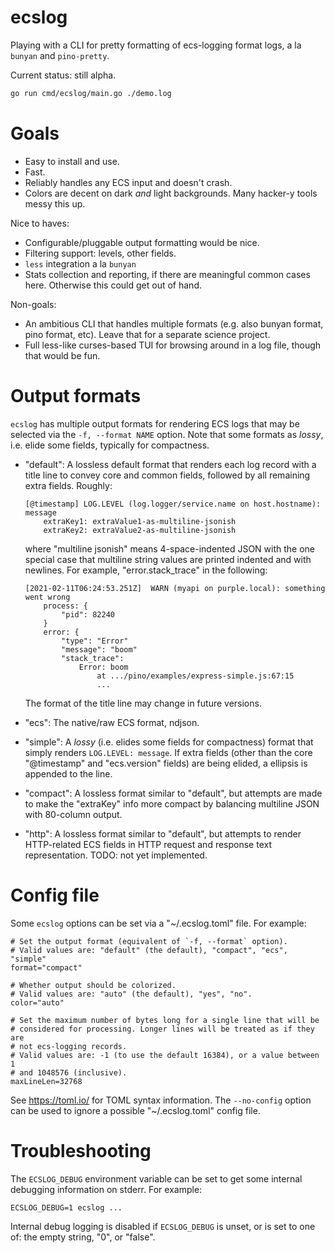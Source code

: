 # ecslog

Playing with a CLI for pretty formatting of ecs-logging format logs, a la
`bunyan` and `pino-pretty`.

Current status: still alpha.

```sh
go run cmd/ecslog/main.go ./demo.log
```

# Goals

- Easy to install and use.
- Fast.
- Reliably handles any ECS input and doesn't crash.
- Colors are decent on dark *and* light backgrounds. Many hacker-y tools
  messy this up.

Nice to haves:

- Configurable/pluggable output formatting would be nice.
- Filtering support: levels, other fields.
- `less` integration a la `bunyan`
- Stats collection and reporting, if there are meaningful common cases
  here. Otherwise this could get out of hand.

Non-goals:

- An ambitious CLI that handles multiple formats (e.g. also bunyan format, pino
  format, etc). Leave that for a separate science project.
- Full less-like curses-based TUI for browsing around in a log file, though
  that would be fun.


# Output formats

`ecslog` has multiple output formats for rendering ECS logs that may be selected
via the `-f, --format NAME` option. Note that some formats as *lossy*, i.e.
elide some fields, typically for compactness.

- "default": A lossless default format that renders each log record with a
  title line to convey core and common fields, followed by all remaining
  extra fields. Roughly:

  ```
  [@timestamp] LOG.LEVEL (log.logger/service.name on host.hostname): message
      extraKey1: extraValue1-as-multiline-jsonish
      extraKey2: extraValue2-as-multiline-jsonish
  ```

  where "multiline jsonish" means 4-space-indented JSON with the one special
  case that multiline string values are printed indented and with newlines.
  For example, "error.stack\_trace" in the following:

  ```
  [2021-02-11T06:24:53.251Z]  WARN (myapi on purple.local): something went wrong
      process: {
          "pid": 82240
      }
      error: {
          "type": "Error"
          "message": "boom"
          "stack_trace":
              Error: boom
                  at .../pino/examples/express-simple.js:67:15
                  ...
  ```

  The format of the title line may change in future versions.

- "ecs": The native/raw ECS format, ndjson.

- "simple": A *lossy* (i.e. elides some fields for compactness) format that
  simply renders `LOG.LEVEL: message`. If extra fields (other than the core
  "@timestamp" and "ecs.version" fields) are being elided, a ellipsis is
  appended to the line.

- "compact": A lossless format similar to "default", but attempts are made
  to make the "extraKey" info more compact by balancing multiline JSON with
  80-column output.

- "http": A lossless format similar to "default", but attempts to render
  HTTP-related ECS fields in HTTP request and response text representation.
  TODO: not yet implemented.


# Config file

Some `ecslog` options can be set via a "~/.ecslog.toml" file. For example:

```
# Set the output format (equivalent of `-f, --format` option).
# Valid values are: "default" (the default), "compact", "ecs", "simple"
format="compact"

# Whether output should be colorized.
# Valid values are: "auto" (the default), "yes", "no".
color="auto"

# Set the maximum number of bytes long for a single line that will be
# considered for processing. Longer lines will be treated as if they are
# not ecs-logging records.
# Valid values are: -1 (to use the default 16384), or a value between 1
# and 1048576 (inclusive).
maxLineLen=32768
```

See https://toml.io/ for TOML syntax information.
The `--no-config` option can be used to ignore a possible "~/.ecslog.toml"
config file.


# Troubleshooting

The `ECSLOG_DEBUG` environment variable can be set to get some internal
debugging information on stderr. For example:

    ECSLOG_DEBUG=1 ecslog ...

Internal debug logging is disabled if `ECSLOG_DEBUG` is unset, or is set
to one of: the empty string, "0", or "false".
